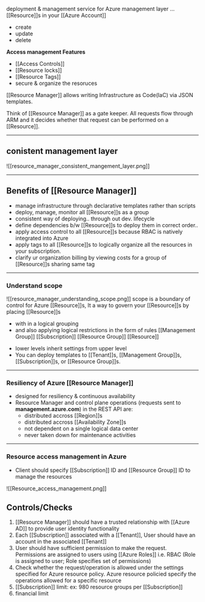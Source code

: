deployment & management service for Azure
management layer  ... [[Resource]]s in your [[Azure Account]]
* create
* update
* delete


**Access management Features**
- [[Access Controls]]
- [[Resource locks]]
- [[Resource Tags]]
- secure & organize the resoruces

[[Resource Manager]] allows writing Infrastructure as Code(IaC) via JSON templates.

Think of [[Resource Manager]] as a gate keeper. All requests flow through ARM and it decides whether that request can be performed on a [[Resource]].

---

## conistent management layer
![[resource_manager_consistent_mangement_layer.png]]

---
## Benefits of [[Resource Manager]]
* manage infrastructure through declarative templates rather than scripts
* deploy, manage, monitor all [[Resource]]s as a group
* consistent way of deploying.. through out dev. lifecycle
* define dependencies b/w [[Resource]]s to deploy them in correct order..
* apply access control to all [[Resource]]s because RBAC is natively integrated into Azure
* apply tags to all [[Resource]]s to logically organize all the resources in your subscription.
* clarify ur organization billing by viewing costs for a group of [[Resource]]s sharing same tag
----
### Understand scope
![[resource_manager_understanding_scope.png]]
scope is a boundary of control for Azure [[Resource]]s, It a way to govern your [[Resource]]s by placing [[Resource]]s
- with in a logical grouping
- and also applying logical restrictions in the form of rules
[[Management Group]]
[[Subscription]]
[[Resource Group]]
[[Resource]]


* lower levels inherit settings from upper level
* You can deploy templates to [[Tenant]]s, [[Management Group]]s, [[Subscription]]s, or [[Resource Group]]s.
---
### Resiliency of Azure [[Resource Manager]]
- designed for resiliency & continuous availability
- Resource Manager and control plane operations (requests sent to **management.azure.com**) in the REST API are:
	- distributed accross [[Region]]s
	- distributed accross [[Availability Zone]]s
	- not dependent on a single logical data center
	- never taken down for maintenance activities
---

### Resource access management in Azure
- Client should specify [[Subscription]] ID and [[Resource Group]] ID to manage the resources

![[Resource_access_management.png]]

## Controls/Checks
1. [[Resource Manager]] should have a trusted relationship with [[Azure AD]] to provide user identity functionality
2. Each [[Subscription]] associated with a [[Tenant]], User should have an account in the associated [[Tenant]]
3. User should have sufficient permission to make the request. Permissions are assigned to users using [[Azure Roles]] i.e. RBAC (Role is assigned to user; Role specifies set of permissions)
4. Check whether the request/operation is allowed under the settings specified for Azure resource policy. Azure resource policied specify the operations allowed for a specific resource
5. [[Subscription]] limit: ex: 980 resource groups per [[Subscription]]
6. financial limit












